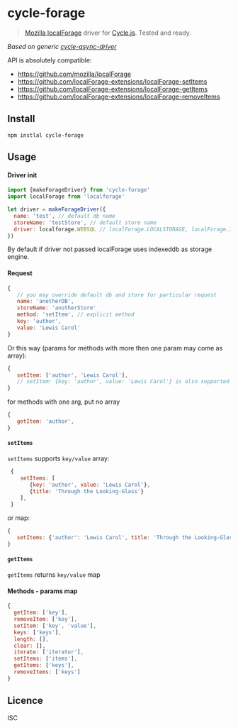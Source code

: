 # cycle-forage

> [Mozilla localForage](https://github.com/mozilla/localForage) driver for [Cycle.js](http://cycle.js.org/). Tested and ready.

*Based on generic [cycle-async-driver](https://github.com/whitecolor/cycle-async-driver)*

API is absolutely compatible:
* https://github.com/mozilla/localForage
* https://github.com/localForage-extensions/localForage-setItems
* https://github.com/localForage-extensions/localForage-getItems
* https://github.com/localForage-extensions/localForage-removeItems

## Install

```
npm instlal cycle-forage
```

## Usage

#### Driver init 
```js
import {makeForageDriver} from 'cycle-forage'
import localForage from 'localforage'

let driver = makeForageDriver({
  name: 'test', // default db name
  storeName: 'testStore', // default store name
  driver: localforage.WEBSQL // localForage.LOCALSTORAGE, localForage.INDEXEDDB
})
```

By default if driver not passed localForage uses indexeddb as storage engine. 

#### Request

 ```js
 {
    // you may override default db and store for particular request
    name: 'anotherDB',
    storeName: 'anotherStore'
    method: 'setItem', // explicit method
    key: 'author',
    value: 'Lewis Carol'
 }
 ```
Or this way (params for methods with more then one param may come as array):
 ```js
 {
    setItem: ['author', 'Lewis Carol'], 
    // setItem: {key: 'author', value: 'Lewis Carol'} is also supported
 }
 ```
for methods with one arg, put no array 
 ```js
 {
    getItem: 'author',
 }
 ```
 
#### `setItems`
 
`setItems` supports `key/value` array:
 ```js
  {
     setItems: [
        {key: 'author', value: 'Lewis Carol'},  
        {title: 'Through the Looking-Glass'}
     ],
  }
  ```
or map:
 ```js
 {
    setItems: {'author': 'Lewis Carol', title: 'Through the Looking-Glass'},
 }
 ```

#### `getItems`

`getItems` returns `key/value` map

#### Methods - params map
```js
{
  getItem: ['key'],
  removeItem: ['key'],
  setItem: ['key', 'value'],
  keys: ['keys'],
  length: [],
  clear: [],
  iterate: ['iterator'],
  setItems: ['items'],
  getItems: ['keys'],
  removeItems: ['keys']
}
```

## Licence 
ISC
